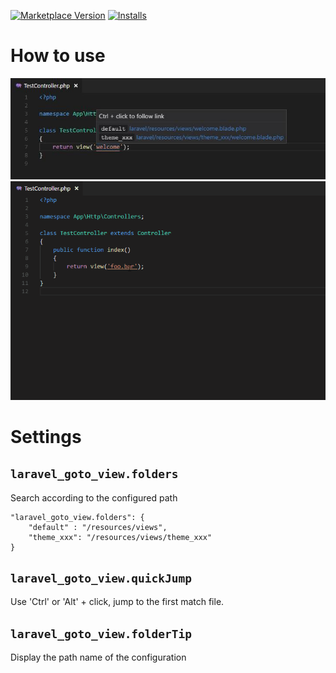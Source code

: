 [![Marketplace Version](https://vsmarketplacebadge.apphb.com/version/codingyu.laravel-goto-view.svg)](https://marketplace.visualstudio.com/items?itemName=codingyu.laravel-goto-view) [![Installs](https://vsmarketplacebadge.apphb.com/installs/codingyu.laravel-goto-view.svg)](https://marketplace.visualstudio.com/items?itemName=codingyu.laravel-goto-view)
# How to use
![How to use](images/use.jpg)
![How to use](images/use.gif)
# Settings
## `laravel_goto_view.folders` 
Search according to the configured path
```
"laravel_goto_view.folders": {
    "default" : "/resources/views",
    "theme_xxx": "/resources/views/theme_xxx"
}
``` 
## `laravel_goto_view.quickJump`  
Use 'Ctrl' or 'Alt' + click, jump to the first match file.
## `laravel_goto_view.folderTip`  
Display the path name of the configuration
